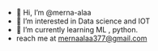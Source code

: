 - 👋 Hi, I’m @merna-alaa
- 👀 I’m interested in Data science and IOT
- 🌱 I’m currently learning ML , python.
- reach me at mernaalaa377@gmail.com

<!---
merna-alaa/merna-alaa is a ✨ special ✨ repository because its `README.md` (this file) appears on your GitHub profile.
You can click the Preview link to take a look at your changes.
--->

